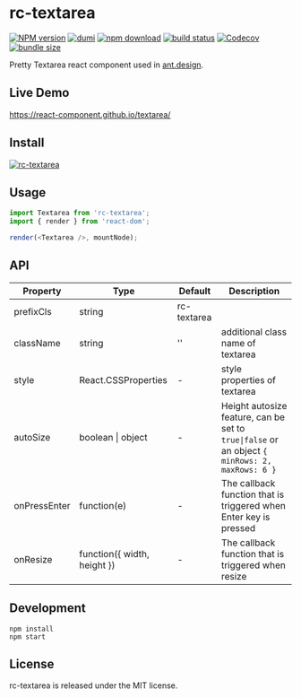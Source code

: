 # rc-textarea

[![NPM version][npm-image]][npm-url] [![dumi](https://img.shields.io/badge/docs%20by-dumi-blue?style=flat-square)](https://github.com/umijs/dumi) [![npm download][download-image]][download-url] [![build status][github-actions-image]][github-actions-url] [![Codecov][codecov-image]][codecov-url] [![bundle size][bundlephobia-image]][bundlephobia-url]

[npm-image]: http://img.shields.io/npm/v/rc-textarea.svg?style=flat-square
[npm-url]: http://npmjs.org/package/rc-textarea
[github-actions-image]: https://github.com/react-component/textarea/workflows/CI/badge.svg
[github-actions-url]: https://github.com/react-component/textarea/actions
[codecov-image]: https://img.shields.io/codecov/c/github/react-component/textarea/master.svg?style=flat-square
[codecov-url]: https://codecov.io/gh/react-component/textarea/branch/master
[download-image]: https://img.shields.io/npm/dm/rc-textarea.svg?style=flat-square
[download-url]: https://npmjs.org/package/rc-textarea
[bundlephobia-url]: https://bundlephobia.com/result?p=rc-textarea
[bundlephobia-image]: https://badgen.net/bundlephobia/minzip/rc-textarea

Pretty Textarea react component used in [ant.design](https://ant.design).

## Live Demo

https://react-component.github.io/textarea/

## Install

[![rc-textarea](https://nodei.co/npm/rc-textarea.png)](https://npmjs.org/package/rc-textarea)

## Usage

```js
import Textarea from 'rc-textarea';
import { render } from 'react-dom';

render(<Textarea />, mountNode);
```

## API

| Property     | Type                        | Default     | Description                                                                                    |
| ------------ | --------------------------- | ----------- | ---------------------------------------------------------------------------------------------- |
| prefixCls    | string                      | rc-textarea |                                                                                                |
| className    | string                      | ''          | additional class name of textarea                                                              |
| style        | React.CSSProperties         | -           | style properties of textarea                                                                   |
| autoSize     | boolean \| object           | -           | Height autosize feature, can be set to `true\|false` or an object `{ minRows: 2, maxRows: 6 }` |
| onPressEnter | function(e)                 | -           | The callback function that is triggered when Enter key is pressed                              |
| onResize     | function({ width, height }) | -           | The callback function that is triggered when resize                                            |

## Development

```
npm install
npm start
```

## License

rc-textarea is released under the MIT license.
